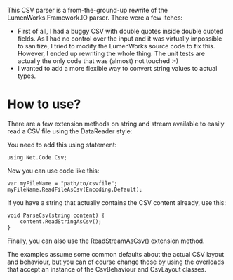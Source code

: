 This CSV parser is a from-the-ground-up rewrite of the 
LumenWorks.Framework.IO parser. There were a few itches:

- First of all, I had a buggy CSV with double quotes inside
  double quoted fields. As I had no control over the input and
  it was virtually impossible to sanitize, I tried to modify the
  LumenWorks source code to fix this. However, I ended up rewriting
  the whole thing. The unit tests are actually the only code that
  was (almost) not touched :-)
- I wanted to add a more flexible way to convert string values to
  actual types. 
    
How to use?
===========

There are a few extension methods on string and stream available to
easily read a CSV file using the DataReader style:

You need to add this using statement:

    using Net.Code.Csv;

Now you can use code like this:

    var myFileName = "path/to/csvfile";
    myFileName.ReadFileAsCsv(Encoding.Default);

If you have a string that actually contains the CSV content already, use this:

    void ParseCsv(string content) {
        content.ReadStringAsCsv();
    }
    
 Finally, you can also use the ReadStreamAsCsv() extension method.
 
 The examples assume some common defaults about the actual CSV layout
 and behaviour, but you can of course change those by using the overloads
 that accept an instance of the CsvBehaviour and CsvLayout classes.
 
